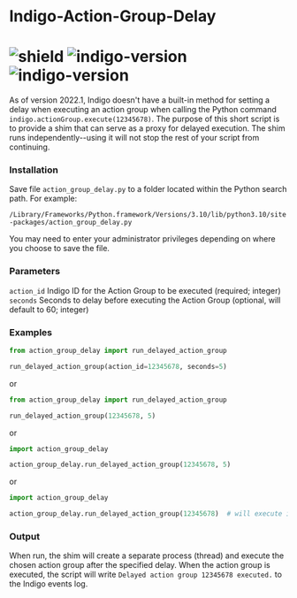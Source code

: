 # Indigo-Action-Group-Delay
# ![shield](https://img.shields.io/github/release/DaveL17/Indigo-Action-Group-Delay.svg) ![indigo-version](https://img.shields.io/badge/Indigo-2022.1+-blueviolet.svg) ![indigo-version](https://img.shields.io/badge/Python-3.10-darkgreen.svg)

As of version 2022.1, Indigo doesn't have a built-in method for setting 
a delay when executing an action group when calling the Python command 
`indigo.actionGroup.execute(12345678)`. The purpose of this short 
script is to provide a shim that can serve as a proxy for delayed 
execution. The shim runs independently--using it will not stop the 
rest of your script from continuing.

### Installation
Save file `action_group_delay.py` to a folder located within the Python 
search path. For example:  

`/Library/Frameworks/Python.framework/Versions/3.10/lib/python3.10/site-packages/action_group_delay.py`

You may need to enter your administrator privileges depending on where
you choose to save the file.

### Parameters
`action_id` Indigo ID for the Action Group to be executed (required; integer)  
`seconds` Seconds to delay before executing the Action Group (optional, will default to 60; integer)


### Examples

```python
from action_group_delay import run_delayed_action_group

run_delayed_action_group(action_id=12345678, seconds=5)
```
or

```python
from action_group_delay import run_delayed_action_group

run_delayed_action_group(12345678, 5)
```
or

```python
import action_group_delay

action_group_delay.run_delayed_action_group(12345678, 5)
```

or

```python
import action_group_delay

action_group_delay.run_delayed_action_group(12345678)  # will execute in 60 seconds
```

### Output
When run, the shim will create a separate process (thread) and 
execute the chosen action group after the specified delay. When the
action group is executed, the script will write 
`Delayed action group 12345678 executed.` to the Indigo events log.
